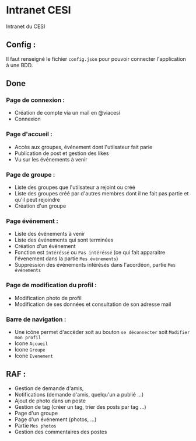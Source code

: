 # Intranet CESI
Intranet du CESI

## Config :
Il faut renseigné le fichier `config.json` pour pouvoir connecter l'application à une BDD.

## Done
### Page de connexion :
+ Création de compte via un mail en @viacesi
+ Connexion

### Page d'accueil : 
+ Accès aux groupes, événement dont l'utilsateur fait parie
+ Publication de post et gestion des likes
+ Vu sur les événements à venir

### Page de groupe :
+ Liste des groupes que l'utilsateur a rejoint ou créé
+ Liste des groupes créé par d'autres membres dont il ne fait pas partie et qu'il peut rejoindre
+ Création d'un groupe

### Page événement :
+ Liste des événements à venir
+ Liste des événements qui sont terminées
+ Création d'un événement
+ Fonction est `Intéréssé` ou `Pas intéréssé` (ce qui fait apparaitre l'évenement dans la partie `Mes événements`)
+ Suppression des événements intérésés dans l'acordéon, partie `Mes événements`

### Page de modification du profil :

+ Modification photo de profil
+ Modification de ses données et consultation de son adresse mail

### Barre de navigation :
+ Une icône permet d'accèder soit au bouton `se déconnecter` soit `Modifier mon profil`
+ Icone `Accueil`
+ Icone `Groupe`
+ Icone `Evenement`

## RAF :
+ Gestion de demande d'amis, 
+ Notifications (demande d'amis, quelqu'un a publié ...)
+ Ajout de photo dans un poste
+ Gestion de tag (créer un tag, trier des posts par tag ...)
+ Page d'un groupe
+ Page d'un événement (photos, ...)
+ Partie `Mes photos`
+ Gestion des commentaires des postes
